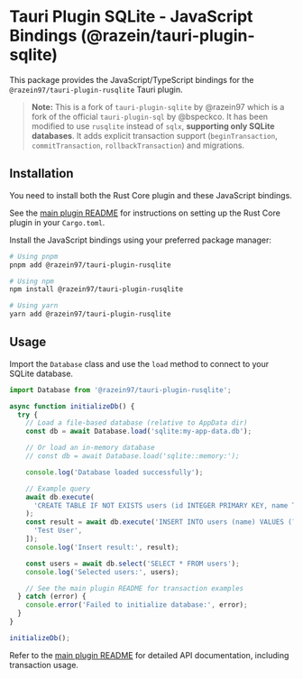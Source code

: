 # Tauri Plugin SQLite - JavaScript Bindings (@razein/tauri-plugin-sqlite)

This package provides the JavaScript/TypeScript bindings for the `@razein97/tauri-plugin-rusqlite` Tauri plugin.

> **Note:** This is a fork of `tauri-plugin-sqlite` by @razein97 which is a fork of the official `tauri-plugin-sql` by @bspeckco. It has been modified to use `rusqlite` instead of `sqlx`, **supporting only SQLite databases**. It adds explicit transaction support (`beginTransaction`, `commitTransaction`, `rollbackTransaction`) and migrations.

## Installation

You need to install both the Rust Core plugin and these JavaScript bindings.

See the [main plugin README](../../README.md) for instructions on setting up the Rust Core plugin in your `Cargo.toml`.

Install the JavaScript bindings using your preferred package manager:

```bash
# Using pnpm
pnpm add @razein97/tauri-plugin-rusqlite

# Using npm
npm install @razein97/tauri-plugin-rusqlite

# Using yarn
yarn add @razein97/tauri-plugin-rusqlite
```

## Usage

Import the `Database` class and use the `load` method to connect to your SQLite database.

```typescript
import Database from '@razein97/tauri-plugin-rusqlite';

async function initializeDb() {
  try {
    // Load a file-based database (relative to AppData dir)
    const db = await Database.load('sqlite:my-app-data.db');

    // Or load an in-memory database
    // const db = await Database.load('sqlite::memory:');

    console.log('Database loaded successfully');

    // Example query
    await db.execute(
      'CREATE TABLE IF NOT EXISTS users (id INTEGER PRIMARY KEY, name TEXT)'
    );
    const result = await db.execute('INSERT INTO users (name) VALUES (?)', [
      'Test User',
    ]);
    console.log('Insert result:', result);

    const users = await db.select('SELECT * FROM users');
    console.log('Selected users:', users);

    // See the main plugin README for transaction examples
  } catch (error) {
    console.error('Failed to initialize database:', error);
  }
}

initializeDb();
```

Refer to the [main plugin README](../../README.md) for detailed API documentation, including transaction usage.
